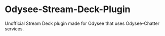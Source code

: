 # Odysee-Stream-Deck-Plugin
Unofficial Stream Deck plugin made for Odysee that uses Odysee-Chatter services.
